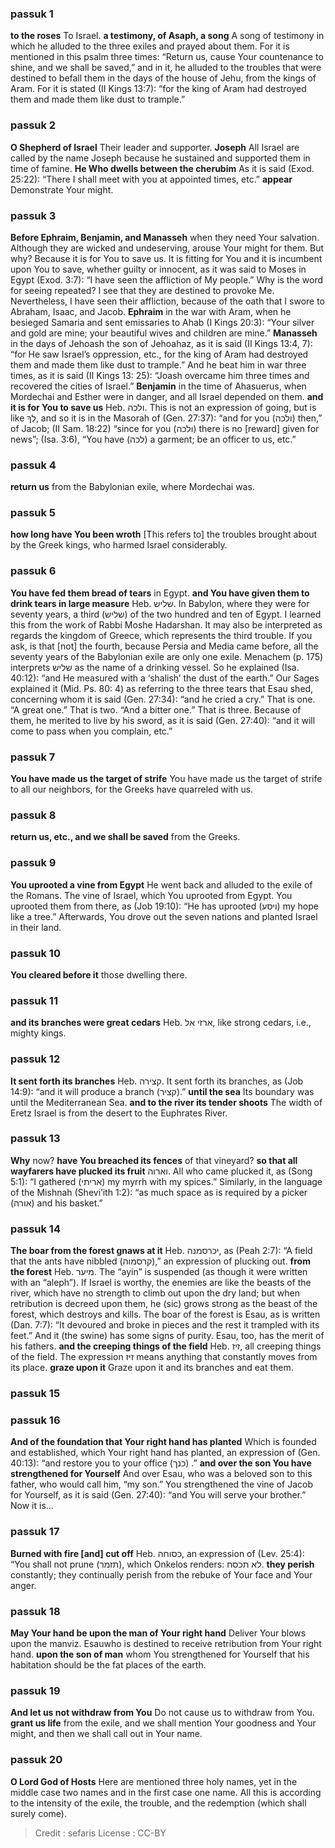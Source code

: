 
### passuk 1
<b>to the roses</b> To Israel.
<b>a testimony, of Asaph, a song</b> A song of testimony in which he alluded to the three exiles and prayed about them. For it is mentioned in this psalm three times: “Return us, cause Your countenance to shine, and we shall be saved,” and in it, he alluded to the troubles that were destined to befall them in the days of the house of Jehu, from the kings of Aram. For it is stated (II Kings 13:7): “for the king of Aram had destroyed them and made them like dust to trample.”

### passuk 2
<b>O Shepherd of Israel</b> Their leader and supporter.
<b>Joseph</b> All Israel are called by the name Joseph because he sustained and supported them in time of famine.
<b>He Who dwells between the cherubim</b> As it is said (Exod. 25:22): “There I shall meet with you at appointed times, etc.”
<b>appear</b> Demonstrate Your might.

### passuk 3
<b>Before Ephraim, Benjamin, and Manasseh</b> when they need Your salvation. Although they are wicked and undeserving, arouse Your might for them. But why? Because it is for You to save us. It is fitting for You and it is incumbent upon You to save, whether guilty or innocent, as it was said to Moses in Egypt (Exod. 3:7): “I have seen the affliction of My people.” Why is the word for seeing repeated? I see that they are destined to provoke Me. Nevertheless, I have seen their affliction, because of the oath that I swore to Abraham, Isaac, and Jacob.
<b>Ephraim</b> in the war with Aram, when he besieged Samaria and sent emissaries to Ahab (I Kings 20:3): “Your silver and gold are mine; your beautiful wives and children are mine.”
<b>Manasseh</b> in the days of Jehoash the son of Jehoahaz, as it is said (II Kings 13:4, 7): “for He saw Israel’s oppression, etc., for the king of Aram had destroyed them and made them like dust to trample.” And he beat him in war three times, as it is said (II Kings 13: 25): “Joash overcame him three times and recovered the cities of Israel.”
<b>Benjamin</b> in the time of Ahasuerus, when Mordechai and Esther were in danger, and all Israel depended on them.
<b>and it is for You to save us</b> Heb. ולכה. This is not an expression of going, but is like לְךָ, and so it is in the Masorah of (Gen. 27:37): “and for you (ולכה) then,” of Jacob; (II Sam. 18:22) “since for you (ולכה) there is no [reward] given for news”; (Isa. 3:6), “You have (לכה) a garment; be an officer to us, etc.”

### passuk 4
<b>return us</b> from the Babylonian exile, where Mordechai was.

### passuk 5
<b>how long have You been wroth</b> [This refers to] the troubles brought about by the Greek kings, who harmed Israel considerably.

### passuk 6
<b>You have fed them bread of tears</b> in Egypt.
<b>and You have given them to drink tears in large measure</b> Heb. שליש. In Babylon, where they were for seventy years, a third (שליש) of the two hundred and ten of Egypt. I learned this from the work of Rabbi Moshe Hadarshan. It may also be interpreted as regards the kingdom of Greece, which represents the third trouble. If you ask, is that [not] the fourth, because Persia and Media came before, all the seventy years of the Babylonian exile are only one exile. Menachem (p. 175) interprets שליש as the name of a drinking vessel. So he explained (Isa. 40:12): “and He measured with a ‘shalish’ the dust of the earth.” Our Sages explained it (Mid. Ps. 80: 4) as referring to the three tears that Esau shed, concerning whom it is said (Gen. 27:34): “and he cried a cry.” That is one. “A great one.” That is two. “And a bitter one.” That is three. Because of them, he merited to live by his sword, as it is said (Gen. 27:40): “and it will come to pass when you complain, etc.”

### passuk 7
<b>You have made us the target of strife</b> You have made us the target of strife to all our neighbors, for the Greeks have quarreled with us.

### passuk 8
<b>return us, etc., and we shall be saved</b> from the Greeks.

### passuk 9
<b>You uprooted a vine from Egypt</b> He went back and alluded to the exile of the Romans. The vine of Israel, which You uprooted from Egypt. You uprooted them from there, as (Job 19:10): “He has uprooted (ויסע) my hope like a tree.” Afterwards, You drove out the seven nations and planted Israel in their land.

### passuk 10
<b>You cleared before it</b> those dwelling there.

### passuk 11
<b>and its branches were great cedars</b> Heb. ארזי אל, like strong cedars, i.e., mighty kings.

### passuk 12
<b>It sent forth its branches</b> Heb. קצירה. It sent forth its branches, as (Job 14:9): “and it will produce a branch (קציר).”
<b>until the sea</b> Its boundary was until the Mediterranean Sea.
<b>and to the river its tender shoots</b> The width of Eretz Israel is from the desert to the Euphrates River.

### passuk 13
<b>Why</b> now?
<b>have You breached its fences</b> of that vineyard?
<b>so that all wayfarers have plucked its fruit</b> וארוה. All who came plucked it, as (Song 5:1): “I gathered (אריתי) my myrrh with my spices.” Similarly, in the language of the Mishnah (Shevi’ith 1:2): “as much space as is required by a picker (אורה) and his basket.”

### passuk 14
<b>The boar from the forest gnaws at it</b> Heb. יכרסמנה, as (Peah 2:7): “A field that the ants have nibbled (קרסמוה),” an expression of plucking out.
<b>from the forest</b> Heb. מיער. The “ayin” is suspended (as though it were written with an “aleph”). If Israel is worthy, the enemies are like the beasts of the river, which have no strength to climb out upon the dry land; but when retribution is decreed upon them, he (sic) grows strong as the beast of the forest, which destroys and kills. The boar of the forest is Esau, as is written (Dan. 7:7): “It devoured and broke in pieces and the rest it trampled with its feet.” And it (the swine) has some signs of purity. Esau, too, has the merit of his fathers.
<b>and the creeping things of the field</b> Heb. זיז, all creeping things of the field. The expression זיז means anything that constantly moves from its place.
<b>graze upon it</b> Graze upon it and its branches and eat them.

### passuk 15

### passuk 16
<b>And of the foundation that Your right hand has planted</b> Which is founded and established, which Your right hand has planted, an expression of (Gen. 40:13): “and restore you to your office (כנך) .”
<b>and over the son You have strengthened for Yourself</b> And over Esau, who was a beloved son to this father, who would call him, “my son.” You strengthened the vine of Jacob for Yourself, as it is said (Gen. 27:40): “and You will serve your brother.” Now it is...

### passuk 17
<b>Burned with fire [and] cut off</b> Heb. כסוחה, an expression of (Lev. 25:4): “You shall not prune (תזמר), which Onkelos renders: לא תכסח.
<b>they perish</b> constantly; they continually perish from the rebuke of Your face and Your anger.

### passuk 18
<b>May Your hand be upon the man of Your right hand</b> Deliver Your blows upon the manviz. Esauwho is destined to receive retribution from Your right hand.
<b>upon the son of man</b> whom You strengthened for Yourself that his habitation should be the fat places of the earth.

### passuk 19
<b>And let us not withdraw from You</b> Do not cause us to withdraw from You.
<b>grant us life</b> from the exile, and we shall mention Your goodness and Your might, and then we shall call out in Your name.

### passuk 20
<b>O Lord God of Hosts</b> Here are mentioned three holy names, yet in the middle case two names and in the first case one name. All this is according to the intensity of the exile, the trouble, and the redemption (which shall surely come).

>Credit : sefaris
>License : CC-BY